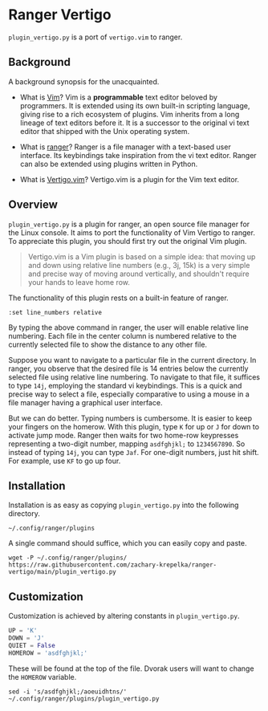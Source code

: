 # Ranger Vertigo

<!--
	FILENAME: README.md
	AUTHOR: Zachary Krepelka
	DATE: Saturday, March 9th, 2024
	ABOUT: A better way to move vertically in Ranger
	ORIGIN: https://github.com/zachary-krepelka/ranger-vertigo.git
	UPDATED: Friday, March 15th, 2024 at 7:50 PM
-->

`plugin_vertigo.py` is a port of `vertigo.vim` to ranger.

<!----------------------------------------------------------------------------->

## Background

A background synopsis for the unacquainted.

* What is [Vim][1]?  Vim is a **programmable** text editor beloved by
  programmers.  It is extended using its own built-in scripting language, giving
  rise to a rich ecosystem of plugins. Vim inherits from a long lineage of text
  editors before it. It is a successor to the original vi text editor that
  shipped with the Unix operating system.

* What is [ranger][2]?  Ranger is a file manager with a text-based user
  interface. Its keybindings take inspiration from the vi text editor.  Ranger
  can also be extended using plugins written in Python.

* What is [Vertigo.vim][3]?  Vertigo.vim is a plugin for the Vim text editor.

<!----------------------------------------------------------------------------->

## Overview

`plugin_vertigo.py` is a plugin for ranger, an open source file manager for the
Linux console. It aims to port the functionality of Vim Vertigo to ranger.  To
appreciate this plugin, you should first try out the original Vim plugin.

> Vertigo.vim is a Vim plugin is based on a simple idea: that moving up and down
using relative line numbers (e.g., 3j, 15k) is a very simple and precise way of
moving around vertically, and shouldn't require your hands to leave home row.

The functionality of this plugin rests on a built-in feature of ranger.

```
:set line_numbers relative
```

By typing the above command in ranger, the user will enable relative line
numbering. Each file in the center column is numbered relative to the currently
selected file to show the distance to any other file.

Suppose you want to navigate to a particular file in the current directory.  In
ranger, you observe that the desired file is 14 entries below the currently
selected file using relative line numbering. To navigate to that file, it
suffices to type `14j`, employing the standard vi keybindings. This is a quick
and precise way to select a file, especially comparative to using a mouse in a
file manager having a graphical user interface.

But we can do better. Typing numbers is cumbersome. It is easier to keep your
fingers on the homerow.  With this plugin, type `K` for up or `J` for down to
activate jump mode.  Ranger then waits for two home-row keypresses representing
a two-digit number, mapping `asdfghjkl;` to `1234567890`.  So instead of typing
`14j`, you can type `Jaf`. For one-digit numbers, just hit shift. For example,
use `KF` to go up four.

<!----------------------------------------------------------------------------->

## Installation

Installation is as easy as copying `plugin_vertigo.py` into the following
directory.

```
~/.config/ranger/plugins
```

A single command should suffice, which you can easily copy and paste.

<!--  Unfortunately, I have to break the 80 column rule. -->

```
wget -P ~/.config/ranger/plugins/ https://raw.githubusercontent.com/zachary-krepelka/ranger-vertigo/main/plugin_vertigo.py
```

<!----------------------------------------------------------------------------->

## Customization

Customization is achieved by altering constants in `plugin_vertigo.py`.

```python
UP = 'K'
DOWN = 'J'
QUIET = False
HOMEROW = 'asdfghjkl;'
```

These will be found at the top of the file.  Dvorak users will want to change
the `HOMEROW` variable.

```
sed -i 's/asdfghjkl;/aoeuidhtns/' ~/.config/ranger/plugins/plugin_vertigo.py
```

<!-- References and Footnotes ------------------------------------------------->

[1]: https://en.wikipedia.org/wiki/Vim_(text_editor)
[2]: https://en.wikipedia.org/wiki/Ranger_(file_manager)
[3]: https://github.com/prendradjaja/vim-vertigo
[4]: https://github.com/zachary-krepelka/ranger-vertigo.git
